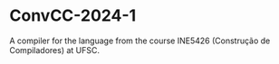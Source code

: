 # ConvCC-2024-1
A compiler for the language from the course INE5426 (Construção de Compiladores) at UFSC.
